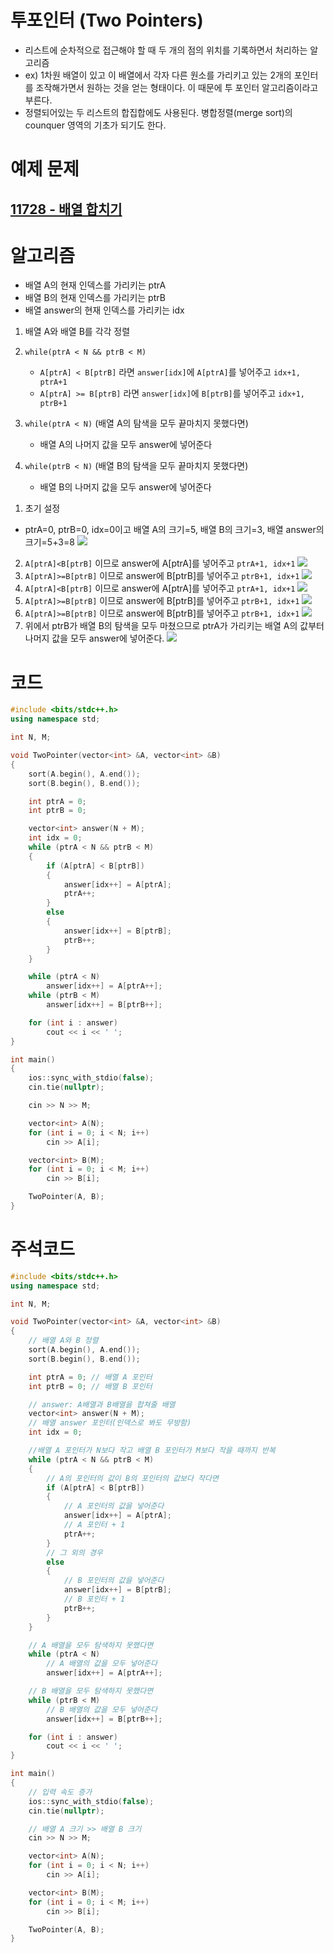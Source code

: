 # 투포인터 (Two Pointers)

- 리스트에 순차적으로 접근해야 할 때 두 개의 점의 위치를 기록하면서 처리하는 알고리즘
- ex) 1차원 배열이 있고 이 배열에서 각자 다른 원소를 가리키고 있는 2개의 포인터를 조작해가면서 원하는 것을 얻는 형태이다. 이 때문에 투 포인터 알고리즘이라고 부른다.
- 정렬되어있는 두 리스트의 합집합에도 사용된다. 병합정렬(merge sort)의 counquer 영역의 기초가 되기도 한다.

# 예제 문제

## [11728 - 배열 합치기](https://www.acmicpc.net/problem/11728)

# 알고리즘

- 배열 A의 현재 인덱스를 가리키는 ptrA
- 배열 B의 현재 인덱스를 가리키는 ptrB
- 배열 answer의 현재 인덱스를 가리키는 idx
1. 배열 A와 배열 B를 각각 정렬
2. ```while(ptrA < N && ptrB < M)```
   - ```A[ptrA] < B[ptrB]``` 라면 ```answer[idx]```에 ```A[ptrA]```를 넣어주고 ```idx+1, ptrA+1```
   - ```A[ptrA] >= B[ptrB]``` 라면 ```answer[idx]```에 ```B[ptrB]```를 넣어주고 ```idx+1, ptrB+1```

3. ```while(ptrA < N)``` (배열 A의 탐색을 모두 끝마치지 못했다면)
   - 배열 A의 나머지 값을 모두 answer에 넣어준다

4. ```while(ptrB < N)``` (배열 B의 탐색을 모두 끝마치지 못했다면)
   - 배열 B의 나머지 값을 모두 answer에 넣어준다

1) 초기 설정
- ptrA=0, ptrB=0, idx=0이고 배열 A의 크기=5, 배열 B의 크기=3, 배열 answer의 크기=5+3=8
![](https://images.velog.io/images/hhj3258/post/3eb4cb92-0b33-4c15-8eff-22a051cb084d/image.png)
2) ```A[ptrA]<B[ptrB]``` 이므로 answer에 A[ptrA]를 넣어주고 ```ptrA+1, idx+1```
![](https://images.velog.io/images/hhj3258/post/9b8529db-d6f0-4220-a1a9-d702f0b98c72/image.png)
3) ```A[ptrA]>=B[ptrB]``` 이므로 answer에 B[ptrB]를 넣어주고 ```ptrB+1, idx+1```
![](https://images.velog.io/images/hhj3258/post/083dfd79-1e49-482e-bc14-18a7783e3813/image.png)
4) ```A[ptrA]<B[ptrB]``` 이므로 answer에 A[ptrA]를 넣어주고 ```ptrA+1, idx+1```
![](https://images.velog.io/images/hhj3258/post/8a140e56-c230-4b38-abf8-b2a60128c250/image.png)
5) ```A[ptrA]>=B[ptrB]``` 이므로 answer에 B[ptrB]를 넣어주고 ```ptrB+1, idx+1```
![](https://images.velog.io/images/hhj3258/post/ec7f738f-c28a-4a92-8126-3560a5275dd6/image.png)
6) ```A[ptrA]>=B[ptrB]``` 이므로 answer에 B[ptrB]를 넣어주고 ```ptrB+1, idx+1```
![](https://images.velog.io/images/hhj3258/post/881a8e59-2c73-41c3-81a8-17de844fcdb8/image.png)
7) 위에서 ptrB가 배열 B의 탐색을 모두 마쳤으므로 ptrA가 가리키는 배열 A의 값부터 나머지 값을 모두 answer에 넣어준다.
![](https://images.velog.io/images/hhj3258/post/01a02676-6a17-4d2f-92c1-76cae6e2d373/image.png)

# 코드

```cpp
#include <bits/stdc++.h>
using namespace std;

int N, M;

void TwoPointer(vector<int> &A, vector<int> &B)
{
    sort(A.begin(), A.end());
    sort(B.begin(), B.end());

    int ptrA = 0;
    int ptrB = 0;

    vector<int> answer(N + M);
    int idx = 0;
    while (ptrA < N && ptrB < M)
    {
        if (A[ptrA] < B[ptrB])
        {
            answer[idx++] = A[ptrA];
            ptrA++;
        }
        else
        {
            answer[idx++] = B[ptrB];
            ptrB++;
        }
    }

    while (ptrA < N)
        answer[idx++] = A[ptrA++];
    while (ptrB < M)
        answer[idx++] = B[ptrB++];

    for (int i : answer)
        cout << i << ' ';
}

int main()
{
    ios::sync_with_stdio(false);
    cin.tie(nullptr);

    cin >> N >> M;

    vector<int> A(N);
    for (int i = 0; i < N; i++)
        cin >> A[i];

    vector<int> B(M);
    for (int i = 0; i < M; i++)
        cin >> B[i];

    TwoPointer(A, B);
}
```

# 주석코드

```cpp
#include <bits/stdc++.h>
using namespace std;

int N, M;

void TwoPointer(vector<int> &A, vector<int> &B)
{
    // 배열 A와 B 정렬
    sort(A.begin(), A.end());
    sort(B.begin(), B.end());

    int ptrA = 0; // 배열 A 포인터
    int ptrB = 0; // 배열 B 포인터

    // answer: A배열과 B배열을 합쳐줄 배열
    vector<int> answer(N + M);
    // 배열 answer 포인터(인덱스로 봐도 무방함)
    int idx = 0;

    //배열 A 포인터가 N보다 작고 배열 B 포인터가 M보다 작을 때까지 반복
    while (ptrA < N && ptrB < M)
    {
        // A의 포인터의 값이 B의 포인터의 값보다 작다면
        if (A[ptrA] < B[ptrB])
        {
            // A 포인터의 값을 넣어준다
            answer[idx++] = A[ptrA];
            // A 포인터 + 1
            ptrA++;
        }
        // 그 외의 경우
        else
        {
            // B 포인터의 값을 넣어준다
            answer[idx++] = B[ptrB];
            // B 포인터 + 1
            ptrB++;
        }
    }

    // A 배열을 모두 탐색하지 못했다면
    while (ptrA < N)
        // A 배열의 값을 모두 넣어준다
        answer[idx++] = A[ptrA++];

    // B 배열을 모두 탐색하지 못했다면
    while (ptrB < M)
        // B 배열의 값을 모두 넣어준다
        answer[idx++] = B[ptrB++];

    for (int i : answer)
        cout << i << ' ';
}

int main()
{
    // 입력 속도 증가
    ios::sync_with_stdio(false);
    cin.tie(nullptr);

    // 배열 A 크기 >> 배열 B 크기
    cin >> N >> M;

    vector<int> A(N);
    for (int i = 0; i < N; i++)
        cin >> A[i];

    vector<int> B(M);
    for (int i = 0; i < M; i++)
        cin >> B[i];

    TwoPointer(A, B);
}
```
